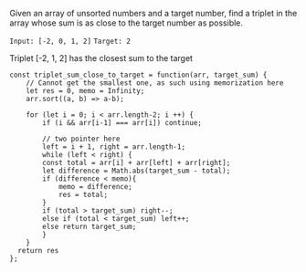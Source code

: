 
Given an array of unsorted numbers and a target number, find a triplet in the array whose sum is as close to the target number as possible.

`Input: [-2, 0, 1, 2]`
`Target: 2`

Triplet [-2, 1, 2] has the closest sum to the target

```
const triplet_sum_close_to_target = function(arr, target_sum) {
    // Cannot get the smallest one, as such using memorization here
    let res = 0, memo = Infinity;
    arr.sort((a, b) => a-b);

    for (let i = 0; i < arr.length-2; i ++) {
        if (i && arr[i-1] === arr[i]) continue;
        
        // two pointer here
        left = i + 1, right = arr.length-1;
        while (left < right) {
        const total = arr[i] + arr[left] + arr[right];
        let difference = Math.abs(target_sum - total);
        if (difference < memo){
            memo = difference;
            res = total;
        }
        if (total > target_sum) right--;
        else if (total < target_sum) left++;
        else return target_sum;
        }
    }
  return res
};

```